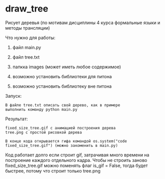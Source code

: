 # draw_tree
Рисует деревья (по мотивам дисциплины 4 курса формальные языки и методы трансляции)

Что нужно для работы:
1. файл main.py
2. файл tree.txt
3. папкка images (может иметь любое содержимое)
4. возможно установить библиотеки для питона
    
    <!-- pip install graphviz       # Для визуализации графов/деревьев -->
    <!-- pip install pillow        # Для работы с изображениями (GIF) -->
    <!-- pip install imageio       # Альтернатива для создания GIF (опционально) -->
    <!-- pip install pydot         # Дополнительный интерфейс для graphviz -->
    <!-- pip install pygraphviz    # Еще один интерфейс для graphviz (если нужен) -->
    <!-- pip install fpdf          # Для создания PDF из кадров (в примере с PDF) -->
5. возможно установить библиотеку вне питона

Запуск:

    В файле tree.txt описать свой дерево, как в примере
    выполнить команду python main.py
    
Результат: 

    fixed_size_tree.gif с анимацией построения дерева
    tree.png с простой рисовкой дерева

    В конце кода открывается гифа командой os.system("code fixed_size_tree.gif") (можно закоменить в main.py)

Код работает долго если строит gif, затрачивая много времени на построение каждого отдельного кадра.
Чтобы не строить заново fixed_size_tree.gif можно поменять флаг is_gif = False, тогда будет быстрее, потому что строит только tree.png

